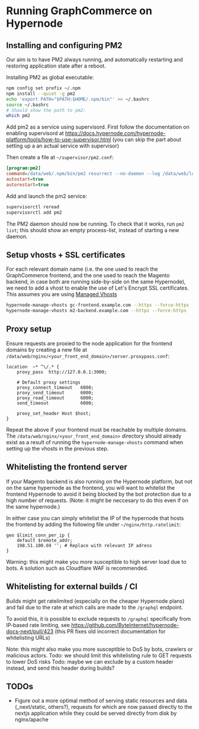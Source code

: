 # Running GraphCommerce on Hypernode

## Installing and configuring PM2

Our aim is to have PM2 always running, and automatically restarting and restoring application state after a reboot.

Installing PM2 as global executable:
```sh
npm config set prefix ~/.npm
npm install --quiet -g pm2
echo 'export PATH="$PATH:$HOME/.npm/bin"' >> ~/.bashrc
source ~/.bashrc
# Should show the path to pm2:
which pm2
```

Add pm2 as a service using supervisord. First follow the documentation on enabling
supervisord at https://docs.hypernode.com/hypernode-platform/tools/how-to-use-supervisor.html (you can skip the part about setting up a an actual service with supervisor)

Then create a file at  `~/supervisor/pm2.conf`:
```ini
[program:pm2]
command=/data/web/.npm/bin/pm2 resurrect --no-daemon --log /data/web/logs/pm2
autostart=true
autorestart=true
```

Add and launch the pm2 service:
```sh
supervisorctl reread
supervisorctl add pm2
```
The PM2 daemon should now be running. To check that it works, run `pm2 list`; this should show an
empty process-list, instead of starting a new daemon.

## Setup vhosts + SSL certificates

For each relevant domain name (i.e. the one used to reach the GraphCommerce frontend, and the one used to
reach the Magento backend, in case both are running side-by-side on the same Hypernode), we need to add a
vhost to enable the use of Let's Encrypt SSL certificates. This assumes you are using
[Managed Vhosts](https://docs.hypernode.com/hypernode-platform/nginx/hypernode-managed-vhosts.html)

```sh
hypernode-manage-vhosts gc-frontend.example.com --https --force-https
hypernode-manage-vhosts m2-backend.example.com --https --force-https
```

## Proxy setup

Ensure requests are proxied to the node application for the frontend domains by creating a new file at
`/data/web/nginx/<your_front_end_domain>/server.proxypass.conf`:

```nginx
location  ~* ^\/.* {
    proxy_pass  http://127.0.0.1:3000;

    # Default proxy settings
    proxy_connect_timeout	6000;
    proxy_send_timeout      6000;
    proxy_read_timeout      6000;
    send_timeout            6000;

    proxy_set_header Host $host;
}
```

Repeat the above if your frontend must be reachable by multiple domains. The
`/data/web/nginx/<your_front_end_domain>` directory should already exist as a result of running the
`hypernode-manage-vhosts` command when setting up the vhosts in the previous step.

## Whitelisting the frontend server

If your Magento backend is also running on the Hypernode platform, but not on the same hypernode as the frontend, you
will want to whitelist the frontend Hypernode to avoid it being blocked by the bot protection due to a high number of
requests. (Note: it might be neccesary to do this even if on the same hypernode.)

In either case you can simply whitelist the IP of the hypernode that hosts the frontend by adding the following
file under `~/nginx/http.ratelimit`:

```nginx
geo $limit_conn_per_ip {
    default $remote_addr;
    198.51.100.69 ''; # Replace with relevant IP adress
}
```

Warning: this might make you more susceptible to high server load due to bots. A solution
such as Cloudflare WAF is recommended.

## Whitelisting for external builds / CI

Builds might get ratelimited (especially on the cheaper Hypernode plans) and fail due to the
rate at which calls are made to the `/graphql` endpoint.

To avoid this, it is possible to exclude requests to `/graphql` specifically from IP-based rate
limiting, see https://github.com/ByteInternet/hypernode-docs-next/pull/423 (this PR fixes old
incorrect documentation for whitelisting URLs)

Note: this might also make you more susceptible to DoS by bots, crawlers or malicious actors.
Todo: we should limit this whitelisting rule to GET requests to lower DoS risks
Todo: maybe we can exclude by a custom header instead, and send this header during builds?

## TODOs

- Figure out a more optimal method of serving static resources and data (_next/static, others?),
  requests for which are now passed directly to the nextjs application while they could be served
  directly from disk by nginx/apache
